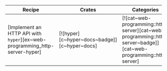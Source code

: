 | Recipe | Crates | Categories |
|--------|--------|------------|
| [Implement an HTTP API with `hyper`][ex~web-programming_http-server-hyper] | [![hyper][c~hyper~docs~badge]][c~hyper~docs] | [![cat~web-programming::http-server][cat~web-programming::http-server~badge]][cat~web-programming::http-server] |
